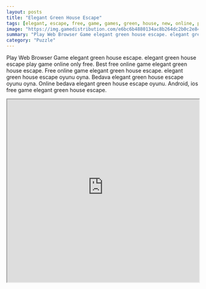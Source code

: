 ```yaml
---
layout: posts
title: "Elegant Green House Escape"
tags: [elegant, escape, free, game, games, green, house, new, online, play, download, free, online, games, oyna, game, free, games, play, play, games]
image: "https://img.gamedistribution.com/e6bc6b4880134ac8b264dc2b0c2e84c0.jpg"
summary: "Play Web Browser Game elegant green house escape. elegant green house escape play game online only free. Best free online game elegant green house escape. Free online game elegant green house escape. elegant green house escape oyunu oyna. Bedava elegant green house escape oyunu oyna. Online bedava elegant green house escape oyunu. Android, ios free game elegant green house escape."
category: "Puzzle"
---
```


Play Web Browser Game elegant green house escape. elegant green house escape play game online only free. Best free online game elegant green house escape. Free online game elegant green house escape. elegant green house escape oyunu oyna. Bedava elegant green house escape oyunu oyna. Online bedava elegant green house escape oyunu. Android, ios free game elegant green house escape.

<iframe width="100%" height="480px;" src="https://flash.gamedistribution.com?game=e6bc6b4880134ac8b264dc2b0c2e84c0"></iframe>